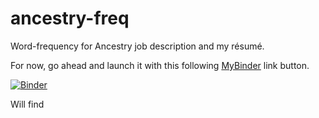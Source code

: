 # ancestry-freq
Word-frequency for Ancestry job description and my résumé.

For now, go ahead and launch it with this following [MyBinder](https://mybinder.org) link button.

[![Binder](https://mybinder.org/badge_logo.svg)](https://mybinder.org/v2/gh/bballdave025/ancestry-freq/main?labpath=Ancestry_NLP_Useful_and_Demo.ipynb)

Will find
